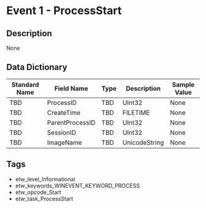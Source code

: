 # Event 1 - ProcessStart

## Description
None

## Data Dictionary
|Standard Name|Field Name|Type|Description|Sample Value|
|---|---|---|---|---|
|TBD|ProcessID|TBD|UInt32|None|None|
|TBD|CreateTime|TBD|FILETIME|None|None|
|TBD|ParentProcessID|TBD|UInt32|None|None|
|TBD|SessionID|TBD|UInt32|None|None|
|TBD|ImageName|TBD|UnicodeString|None|None|

## Tags
* etw_level_Informational
* etw_keywords_WINEVENT_KEYWORD_PROCESS
* etw_opcode_Start
* etw_task_ProcessStart